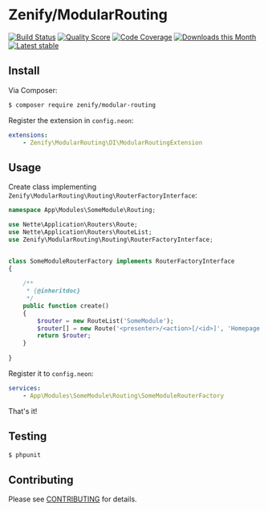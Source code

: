 # Zenify/ModularRouting

[![Build Status](https://img.shields.io/travis/Zenify/ModularRouting.svg?style=flat-square)](https://travis-ci.org/Zenify/ModularRouting)
[![Quality Score](https://img.shields.io/scrutinizer/g/Zenify/ModularRouting.svg?style=flat-square)](https://scrutinizer-ci.com/g/Zenify/ModularRouting)
[![Code Coverage](https://img.shields.io/scrutinizer/coverage/g/Zenify/ModularRouting.svg?style=flat-square)](https://scrutinizer-ci.com/g/Zenify/ModularRouting)
[![Downloads this Month](https://img.shields.io/packagist/dm/zenify/modular-routing.svg?style=flat-square)](https://packagist.org/packages/zenify/modular-routing)
[![Latest stable](https://img.shields.io/packagist/v/zenify/modular-routing.svg?style=flat-square)](https://packagist.org/packages/zenify/modular-routing)


## Install

Via Composer:

```sh
$ composer require zenify/modular-routing
```

Register the extension in `config.neon`:

```yaml
extensions:
	- Zenify\ModularRouting\DI\ModularRoutingExtension
```


## Usage

Create class implementing `Zenify\ModularRouting\Routing\RouterFactoryInterface`:
 
```php
namespace App\Modules\SomeModule\Routing;

use Nette\Application\Routers\Route;
use Nette\Application\Routers\RouteList;
use Zenify\ModularRouting\Routing\RouterFactoryInterface;


class SomeModuleRouterFactory implements RouterFactoryInterface
{
	
	/**
	 * {@inheritdoc}
	 */
	public function create()
	{
		$router = new RouteList('SomeModule');
		$router[] = new Route('<presenter>/<action>[/<id>]', 'Homepage:default');
		return $router;
	}
	
}
```
 
Register it to `config.neon`:

```yaml
services:
	- App\Modules\SomeModule\Routing\SomeModuleRouterFactory
```

That's it!



## Testing

```sh
$ phpunit
```


## Contributing

Please see [CONTRIBUTING](CONTRIBUTING.md) for details.
